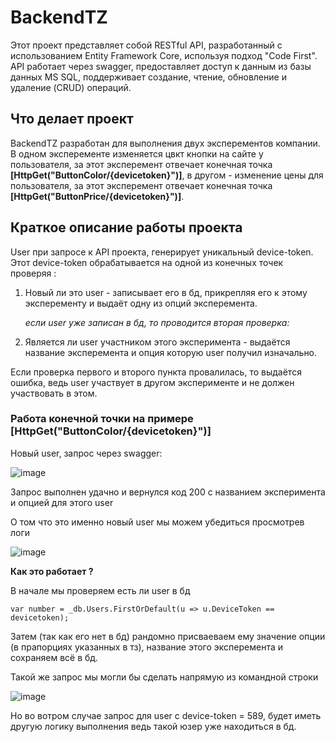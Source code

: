# BackendTZ
Этот проект представляет собой RESTful API, разработанный с использованием Entity Framework Core, используя подход  "Code First". API работает через swagger, предоставляет доступ к данным из базы данных MS SQL, поддерживает создание, чтение, обновление и удаление (CRUD) операций.
## Что делает проект 
BackendTZ разработан для выполнения двух эксперементов компании. В одном эксперементе изменяется цвкт кнопки на сайте у пользователя, за этот эксперемент отвечает конечная точка __[HttpGet("ButtonColor/{devicetoken}")]__, в другом  - изменение цены для пользователя, за этот эксперемент отвечает конечная точка __[HttpGet("ButtonPrice/{devicetoken}")]__. 
## Краткое описание работы проекта 
User при запросе к API проекта, генерирует уникальный device-token. Этот device-token обрабатывается на одной из конечных точек проверяя :
1. Новый ли это user - записывает его в бд, прикрепляя его к этому эксперементу и выдаёт одну из опций эксперемента.

   _если user уже записан в бд, то проводится вторая проверка:_ 
3. Является ли user участником этого эксперимента - выдаётся название эксперемента и опция которую user получил изначально.
   
Если проверка первого и второго пункта провалилась, то выдаётся ошибка, ведь user участвует в другом эксперименте и не должен участвовать в этом. 
### Работа конечной точки на примере [HttpGet("ButtonColor/{devicetoken}")]
Новый user, запрос через swagger: 

![image](https://github.com/user-attachments/assets/d8c289fd-b835-4ece-9cc2-473e1243e28f)

Запрос выполнен удачно и вернулся код 200 c названием эксперимента и опцией для этого user

О том что это именно новый user мы можем убедиться просмотрев логи 

![image](https://github.com/user-attachments/assets/193a3ce6-7e37-4b91-9189-c1847c32900c)

__Как это работает ?__

В начале мы проверяем есть ли user в бд 

```
var number = _db.Users.FirstOrDefault(u => u.DeviceToken == devicetoken);
```

Затем (так как его нет в бд) рандомно присваеваем ему значение опции (в прапорциях указанных в тз), название этого эксперемента и сохраняем всё в бд. 




Такой же запрос мы могли бы сделать напрямую из командной строки 

![image](https://github.com/user-attachments/assets/66e72f3c-681e-4005-b574-3b53fd40c8a1)

Но во вотром случае запрос для user с device-token = 589, будет иметь другую логику выполнения ведь такой юзер уже находиться в бд. 
